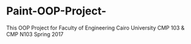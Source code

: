 # Paint-OOP-Project-
This OOP Project  for Faculty of Engineering Cairo University CMP 103 &amp; CMP N103  Spring 2017
